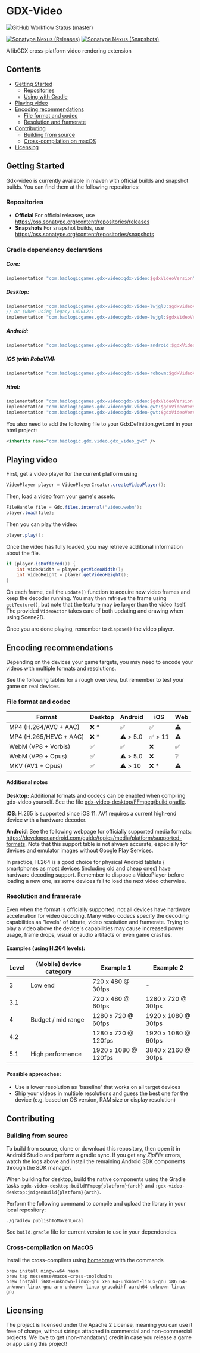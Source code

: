 # GDX-Video

![GitHub Workflow Status (master)](https://img.shields.io/github/actions/workflow/status/libgdx/gdx-video/publish_snapshot.yml?branch=master)

[![Sonatype Nexus (Releases)](https://img.shields.io/nexus/r/com.badlogicgames.gdx-video/gdx-video?nexusVersion=2&server=https%3A%2F%2Foss.sonatype.org&label=release)](https://search.maven.org/artifact/com.badlogicgames.gdx-video/gdx-video)
[![Sonatype Nexus (Snapshots)](https://img.shields.io/nexus/s/com.badlogicgames.gdx-video/gdx-video?server=https%3A%2F%2Foss.sonatype.org&label=snapshot)](https://oss.sonatype.org/#nexus-search;gav~com.badlogicgames.gdx-video~gdx-video~~~~kw,versionexpand)

A libGDX cross-platform video rendering extension

## Contents
* [Getting Started](#getting-started)
  * [Repositories](#repositories)
  * [Using with Gradle](#gradle-dependency-declarations)
* [Playing video](#playing-video)
* [Encoding recommendations](#encoding-recommendations)
  * [File format and codec](#file-format-and-codec)
  * [Resolution and framerate](#resolution-and-framerate)
* [Contributing](#contributing)
  * [Building from source](#building-from-source)
  * [Cross-compilation on macOS](#cross-compilation-on-macos)
* [Licensing](#licensing)

## Getting Started

Gdx-video is currently available in maven with official builds and snapshot builds. You can find them at the following repositories:

### Repositories

* **Official**  For official releases, use https://oss.sonatype.org/content/repositories/releases
* **Snapshots** For snapshot builds, use https://oss.sonatype.org/content/repositories/snapshots

### Gradle dependency declarations
##### Core:
```groovy
implementation "com.badlogicgames.gdx-video:gdx-video:$gdxVideoVersion"
```

##### Desktop:
```groovy
implementation "com.badlogicgames.gdx-video:gdx-video-lwjgl3:$gdxVideoVersion"
// or (when using legacy LWJGL2):
implementation "com.badlogicgames.gdx-video:gdx-video-lwjgl:$gdxVideoVersion"
```

##### Android:
```groovy
implementation "com.badlogicgames.gdx-video:gdx-video-android:$gdxVideoVersion"
```

##### iOS (with RoboVM):
```groovy
implementation "com.badlogicgames.gdx-video:gdx-video-robovm:$gdxVideoVersion"
```

##### Html:

```groovy
implementation "com.badlogicgames.gdx-video:gdx-video:$gdxVideoVersion:sources"
implementation "com.badlogicgames.gdx-video:gdx-video-gwt:$gdxVideoVersion"
implementation "com.badlogicgames.gdx-video:gdx-video-gwt:$gdxVideoVersion:sources"
```
You also need to add the following file to your GdxDefinition.gwt.xml in your html project:
`````xml
<inherits name="com.badlogic.gdx.video.gdx_video_gwt" />
`````

## Playing video

First, get a video player for the current platform using

```java
VideoPlayer player = VideoPlayerCreator.createVideoPlayer();
```

Then, load a video from your game's assets.

```java
FileHandle file = Gdx.files.internal("video.webm");
player.load(file);
```

Then you can play the video:

```java
player.play();
```

Once the video has fully loaded, you may retrieve additional
information about the file.

```java
if (player.isBuffered()) {
    int videoWidth = player.getVideoWidth();
    int videoHeight = player.getVideoHeight();
}
```

On each frame, call the `update()` function to acquire new video frames
and keep the decoder running. You may then retrieve the frame using `getTexture()`,
but note that the texture may be larger than the video itself. The provided
`VideoActor` takes care of both updating and drawing when using Scene2D.

Once you are done playing, remember to `dispose()` the video player.

## Encoding recommendations

Depending on the devices your game targets, you may need to encode
your videos with multiple formats and resolutions.

See the following tables for a rough overview, but remember to test
your game on real devices.

### File format and codec

| Format                 | Desktop  | Android  | iOS    | Web |
|------------------------|----------|----------|--------|-----|
| MP4 (H.264/AVC + AAC)  | ❌ *      | ✅        | ✅      | ⚠️  |
| MP4 (H.265/HEVC + AAC) | ❌ *      | ⚠️ > 5.0 | ✅ > 11 | ⚠️  |
| WebM (VP8 + Vorbis)    | ✅        | ✅        | ❌      | ✅   |
| WebM (VP9 + Opus)      | ✅        | ⚠️ > 5.0 | ❌      | ❔   |
| MKV (AV1 + Opus)       | ✅        | ⚠️ > 10  | ❌ *   | ⚠️  |

#### Additional notes

**Desktop:** Additional formats and codecs can be enabled when compiling 
gdx-video yourself. See the file [gdx-video-desktop/FFmpeg/build.gradle](gdx-video-desktop/FFmpeg/build.gradle).

**iOS**: H.265 is supported since iOS 11. AV1 requires a current high-end
device with a hardware decoder.

**Android**: See the following webpage for officially supported media formats: 
<https://developer.android.com/guide/topics/media/platform/supported-formats>.
Note that this support table is not always accurate, especially for devices
and emulator images without Google Play Services. 

In practice, H.264 is a good choice for physical Android tablets / smartphones
as most devices (including old and cheap ones) have hardware decoding support.
Remember to dispose a VideoPlayer before loading a new one, as some devices
fail to load the next video otherwise.

### Resolution and framerate

Even when the format is officially supported, not all devices
have hardware acceleration for video decoding. Many video
codecs specify the decoding capabilities as "levels" of bitrate,
video resolution and framerate. Trying to play a video above the
device's capabilities may cause increased power usage, frame drops,
visual or audio artifacts or even game crashes.

#### Examples (using H.264 levels):

| Level | (Mobile) device category | Example 1            | Example 2           |
|-------|--------------------------|----------------------|---------------------|
| 3     | Low end                  | 720 x  480 @  30fps  | -                   |
| 3.1   |                          | 720 x  480 @  60fps  | 1280 x  720 @ 30fps |
| 4     | Budget / mid range       | 1280 x  720 @  60fps | 1920 x 1080 @ 30fps |
| 4.2   |                          | 1280 x  720 @ 120fps | 1920 x 1080 @ 60fps |
| 5.1   | High performance         | 1920 x 1080 @ 120fps | 3840 x 2160 @ 30fps |

#### Possible approaches:

- Use a lower resolution as 'baseline' that works on all target devices
- Ship your videos in multiple resolutions and guess the best one for the
  device (e.g. based on OS version, RAM size or display resolution)

## Contributing

### Building from source

To build from source, clone or download this repository, then open it in Android Studio
and perform a gradle sync. If you get any *ZipFile* errors, watch the logs above and
install the remaining Android SDK components through the SDK manager.

When building for desktop, build the native components using the Gradle tasks
`:gdx-video-desktop:buildFFmpeg{platform}{arch}`
and `:gdx-video-desktop:jnigenBuild{platform}{arch}`.

Perform the following command to compile and upload the library in your local repository:

    ./gradlew publishToMavenLocal

See `build.gradle` file for current version to use in your dependencies.

### Cross-compilation on MacOS

Install the cross-compilers using [homebrew](https://brew.sh) with the commands
~~~
brew install mingw-w64 nasm
brew tap messense/macos-cross-toolchains
brew install i686-unknown-linux-gnu x86_64-unknown-linux-gnu x86_64-unknown-linux-gnu arm-unknown-linux-gnueabihf aarch64-unknown-linux-gnu
~~~

## Licensing
The project is licensed under the Apache 2 License, meaning you can use it free of charge, without strings attached in commercial and non-commercial projects. We love to get (non-mandatory) credit in case you release a game or app using this project!

